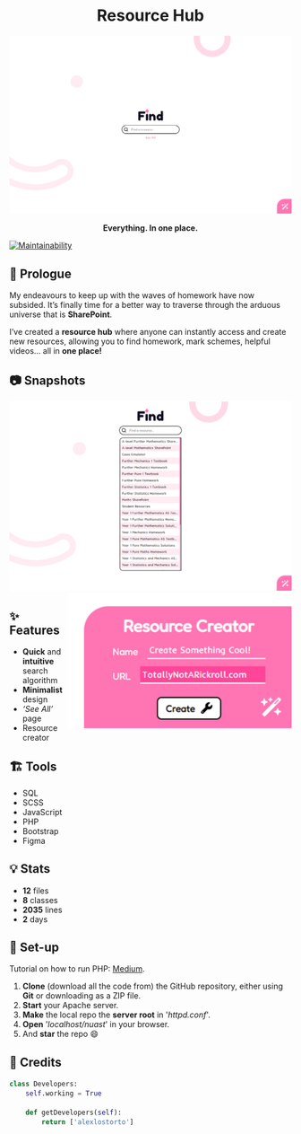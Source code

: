 <h1 align="center">Resource Hub</h1>

![image](https://raw.githubusercontent.com/plani-hq/resources/main/.github/landing-page.png)

<p align="center">
  <b>Everything. In one place.</b>
</p>

[![Maintainability](https://img.shields.io/codeclimate/maintainability/plani-hq/resources?style=for-the-badge&message=Code+Climate&labelColor=222222&logo=Code+Climate&logoColor=FFFFFF)](https://codeclimate.com/github/plani-hq/resources/maintainability)

## 📖 Prologue

My endeavours to keep up with the waves of homework have now subsided. It’s finally time for a better way to traverse through the arduous universe that is **SharePoint**. 

I’ve created a **resource hub** where anyone can instantly access and create new resources, allowing you to find homework, mark schemes, helpful videos… all in **one place!**

## 📷 Snapshots

![image](https://raw.githubusercontent.com/plani-hq/resources/main/.github/desktop.png)
<img width="400px" align="right" src=".github/resource-creator.png">

## ✨ Features

- **Quick** and **intuitive** search algorithm
- **Minimalist** design
- _‘See All’_ page
- Resource creator

## 🏗️ Tools

- SQL
- SCSS
- JavaScript
- PHP
- Bootstrap
- Figma

## 💡 Stats
- **12** files
- **8** classes
- **2035** lines
- **2** days

## 🔧 Set-up

Tutorial on how to run PHP: [Medium](https://medium.com/@lostorto.business/how-to-run-php-with-xamp-d3318f7a7735).
	
1) **Clone** (download all the code from) the GitHub repository, either using **Git** or downloading as a ZIP file.
2) **Start** your Apache server.
3) **Make** the local repo the **server root** in '_httpd.conf_'.
4) **Open** '_localhost/nuast_' in your browser.
5) And **star** the repo 😄

## 📜 Credits

```python
class Developers:
    self.working = True

    def getDevelopers(self):
        return ['alexlostorto']
```
